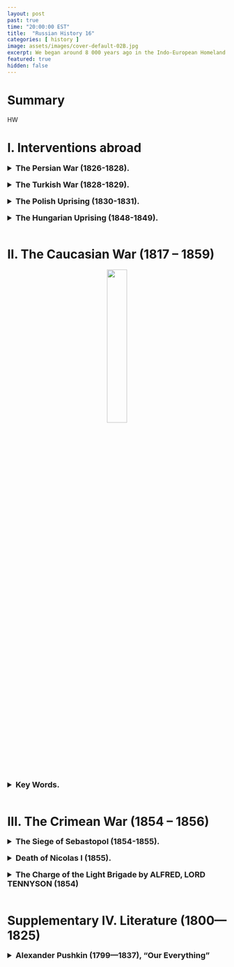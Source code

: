 ```yaml
---
layout: post
past: true
time: "20:00:00 EST"
title:  "Russian History 16"
categories: [ history ]
image: assets/images/cover-default-02B.jpg
excerpt: We began around 8 000 years ago in the Indo-European Homeland and ended in 988, when Vladimir the Great adopted Orthodox Christianity.
featured: true
hidden: false
---
```


# Summary

HW

# I. Interventions abroad 

<details>
   <summary style="font-size: 18; font-weight: bold;">The Persian War (1826-1828).</summary>
      &#8594;  Griboyedov.
</details>
<br>

<details>
  <summary style="font-size: 18; font-weight: bold;">The Turkish War (1828-1829).</summary>
<div>
   &#8594; The Greek-Turkish war of national liberation;<br>
   &#8594; Lord Byron;<br>
   &#8594; The Navarin naval battle.<br>
</div>
  <figure style="text-align: center;">
    <img src="{{ site.baseurl }}/assets/images/2021-05-24-img_01.jpg" 
         style="width: 45%;"/>
      <figcaption><i>Pushkin’s 'Journey to Erzurum'</i></figcaption>
  </figure>
</details>
<br>

<details>
   <summary style="font-size: 18; font-weight: bold;">The Polish Uprising (1830-1831).</summary>
   <figure style="text-align: center;"><img src="{{ site.baseurl }}/assets/images/2021-05-24-img_02.jpg" style="width: 45%;"/></div><figcaption><i>Russia is the policeman of Europe.</i></figcaption>
   </figure>
<div>
   &#8594;  Karolina Sobańska: Secretary to Count General de Witt, her official lover: both agents of the Russian secret police! Her sister, Evelina Gańska, later married Balzac. <br>
   &#8594; Pushkin: “Ja vas ljubil” (Lecture 15). <br>
   &#8594; Adam Mickiewicz: A trip to Crimea on the “Karolina” yacht  (probably the only case in the history of literature where a secret police operation resulted in a poetic  masterpiece).
</div>
</details>
<br>

<details>
   <summary style="font-size: 18; font-weight: bold;">The Hungarian Uprising (1848-1849).</summary>
      &#8594; Nicolas I sent in an army 280 000 strong.<br>
      &#8594; 13 martyrs hanged.<br>
      &#8594; Sandor Petőfi (blowing up of his statue in Bratislava in 1919; finding of his skeleton in 1990 in Siberia)<br>
      &#8594; [Arminius Vambéry](https://www.gutenberg.org/files/40163/40163-h/40163-h.htm)
   <figure style="text-align: center;"><img src="{{ site.baseurl }}/assets/images/2021-05-24-img_03.jpg" style="height: 20%;"/><img src="{{ site.baseurl }}/assets/images/2021-05-24-img_04.jpg" style="height: 20%;"/></figure>
   <figure style="text-align: center;"><img src="{{ site.baseurl }}/assets/images/2021-05-24-img_05.jpg" style="width: 30%;"/><figcaption><i>Vámbéry’s journey to Bukhara (as Raşit Efendi).</i></figcaption></figure>
</details>
<br>

# II. The Caucasian War (1817 – 1859)
<div style="text-align: center;"><img src="{{ site.baseurl }}/assets/images/2021-05-24-img_06.jpg" style="width: 30%"/></div>
<details>
   <summary style="font-size: 18; font-weight: bold;">Key Words.</summary>
   <div>
      &#8594; Circassians;<br>
      &#8594; Shaov;<br>
      &#8594; Chechens;<br>
      &#8594; Avars;<br>
      &#8594; Shamil;<br>
      &#8594; Leo Tolstoy; <a href="http://www.online-literature.com/tolstoy/hadji-murad/1/">Hadji Murad</a>.
   </div>
</details>
<br>

# III. The Crimean War (1854 – 1856)

<details>
   <summary style="font-size: 18; font-weight: bold;">The Siege of Sebastopol (1854-1855).</summary>
   <figure style="text-align: center;"><img src="{{ site.baseurl }}/assets/images/2021-05-24-img_07.jpg" style="width: 30%;"/><figcaption><i>Montreal, Place du Canada: one of the Russian guns seized by the British troops in Sebastopol.</i></figcaption></figure>
</details>
<br>

<details>
   <summary style="font-size: 18; font-weight: bold;">Death of Nicolas I (1855).</summary>
   <div>
      &#8594; Probable suicide;<br>
      &#8594; Nicolas I's personal doctor left Russia immediately;<br>
      &#8594; The Tzar formally prohibited an autopsy.
   </div>
</details>
<br>

<details>
   <summary style="font-size: 18; font-weight: bold;">The Charge of the Light Brigade by ALFRED, LORD TENNYSON (1854)</summary>
   <div>
      I<br>
      Half a league, half a league,<br>
      Half a league onward,<br>
      All in the valley of Death<br>
         Rode the six hundred.<br>
      “Forward, the Light Brigade!<br>
      Charge for the guns!” he said.<br>
      Into the valley of Death<br>
         Rode the six hundred.<br>
      <br>
      II<br>
      “Forward, the Light Brigade!”<br>
      Was there a man dismayed?<br>
      Not though the soldier knew<br>
         Someone had blundered.<br>
         Theirs not to make reply,<br>
         Theirs not to reason why,<br>
         Theirs but to do and die.<br>
         Into the valley of Death<br>
         Rode the six hundred.<br>
         <br>
      III<br>
      Cannon to right of them,<br>
      Cannon to left of them,<br>
      Cannon in front of them<br>
         Volleyed and thundered;<br>
      Stormed at with shot and shell,<br>
      Boldly they rode and well,<br>
      Into the jaws of Death,<br>
      Into the mouth of hell<br>
         Rode the six hundred.<br>
      <br>
      IV<br>
      Flashed all their sabres bare,<br>
      Flashed as they turned in air<br>
      Sabring the gunners there,<br>
      Charging an army, while<br>
         All the world wondered.<br>
      Plunged in the battery-smoke<br>
      Right through the line they broke;<br>
      Cossack and Russian<br>
      Reeled from the sabre stroke<br>
         Shattered and sundered.<br>
      Then they rode back, but not<br>
         Not the six hundred.<br>
      <br>
      V<br>
      Cannon to right of them,<br>
      Cannon to left of them,<br>
      Cannon behind them<br>
         Volleyed and thundered;<br>
      Stormed at with shot and shell,<br>
      While horse and hero fell.<br>
      They that had fought so well<br>
      Came through the jaws of Death,<br>
      Back from the mouth of hell,<br>
      All that was left of them,<br>
         Left of six hundred.<br>
      <br>
      VI<br>
      When can their glory fade?<br>
      O the wild charge they made!<br>
         All the world wondered.<br>
      Honour the charge they made!<br>
      Honour the Light Brigade,<br>
         Noble six hundred!<br>
   </div>
</details>
<br>

# Supplementary  IV. Literature (1800—1825)

<details>
<summary style="font-size: 18; font-weight: bold;">Alexander Pushkin (1799—1837), “Our Everything”</summary>
<img src="{{ site.baseurl }}/assets/images/poetry-pushkin.png" style="width: 30%;"/><br>
   &#8594; Pushkin’s granddad: Abraham Ganibal, Peter the Great’s Blackamoor (reminder: Lecture No. 9)<br>
   &#8594; Arína Rodiónovna, the beloved nanny<br>
   &#8594; Lyceum (reminder: Derzhavin, Lecture No. 5)<br>
   &#8594; Multiple exiles<br>
   &#8594; Decembrists<br>
   &#8594; Duel and death (January 1837) <br>
   <figure style="text-align: center;">
    <img src="{{ site.baseurl }}/assets/images/2021-05-24-img_08.jpg" 
         style="width: 45%;"/>
      <figcaption><i><i>5 Decembrists who were executed, drawn by Pushkin with the caption: 'I could be hanging as well, as a bufoon…'</i></figcaption></i>
  </figure>
   <figure style="text-align: center;">
    <img src="{{ site.baseurl }}/assets/images/2021-05-24-img_09.jpg" 
         style="width: 45%;"/>
      <figcaption><i>Pushkin’s wife: Natalya Goncharova</figcaption></i>
   </figure>
   <details>
      <summary>hi</summary>
   </details>
</details>

<!-- <details>

</details>

**A poem by Alexander Pushkin: “I loved you”.**
<div style="display: flex; justify-content: space-between;">

  <div style="flex: 1; padding: 10px; margin-right: 10px; border: 1px solid #ccc; font-size: 16px">
    <p>Я вас любил: любовь ещё, быть может,<br>
      В душе моей угасла не совсем;<br>
      Но пусть она вас больше не тревожит;<br>
      Я не хочу печалить вас ничем.<br>
      Я вас любил безмолвно, безнадежно,<br>
      То робостью, то ревностью томим;<br>
      Я вас любил так искренно, так нежно,<br>
      Как дай вам Бог любимой быть другим.</p>
  </div>

  <div style="flex: 1; padding: 10px; margin-left: 10px; border: 1px solid #ccc; font-size: 16px">
    <p>I loved you, and I probably still do.<br>
      And for a while the feeling may remain.<br>
      But let my love no longer trouble you,<br>
      I do not wish to cause you any pain.<br>
      I loved you; and the hopelessness I knew,<br>
      The jealousy, the shyness- though in vain-<br>
      Made up a love so tender and so true<br>
      As may God grant you to be loved again.</p>
  </div>

</div>

**Prose**
* “The Captain’s Daughter”
* “Dubrovsky”
**Plays**
* “Boris Godunov” (reminder: Lecture No. 5)
* “Little Tragedies”: “Faust” & “Egyptian Nights”: https://www.youtube.com/watch?v=1Ke33_1de_Y
**History**
* “The History of Pugachëv”
* “The Blackamoor of Peter the Great” (Rus. noun ARAP means ‘Negro’; ARAB is ‘Arab’). -->

<!-- # Lecture Transcript

# References. -->